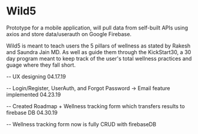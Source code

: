 # Wild5

Prototype for a mobile application, will pull data from self-built APIs using axios and store data/userauth on Google Firebase.

Wild5 is meant to teach users the 5 pillars of wellness as stated by Rakesh and Saundra Jain MD. As well as guide them through the KickStart30, a 30 day program meant to keep track of the user's total wellness practices and guage where they fall short. 

-- UX designing 04.17.19

-- Login/Register, UserAuth, and Forgot Password -> Email feature implemented 04.23.19 

-- Created Roadmap + Wellness tracking form which transfers results to firebase DB 04.30.19

-- Wellness tracking form now is fully CRUD with firebaseDB
